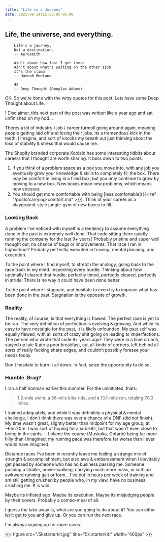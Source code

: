 ```yaml
---
title: "Life is a Journey"
date: 2025-08-14T15:56:06-05:00
---
```


## Life, the universe, and everything.


```
    Life's a journey,
    Not a destination.
    -- Aerosmith

    Ain't about how fast I get there
    Ain't about what's waiting on the other side
    It's the climb
    -- Hannah Montana

    42
    -- Deep Thought (Douglas Adams)
```

OK.  So we're done with the witty quotes for this post.  Lets have some Deep Thought about Life.

! Disclaimer,  this next part of the post was written like a year ago and sat unfinished on my hdd...

Theres a lot of industry / job / career turmoil going around again, meaning people getting laid off and losing their jobs.  Its a tremendous kick in the teeth, I imagine, and sort of knocks my breath out just thinking about the loss of stability & stress that would cause me.

The Shopify branded corporate Koolaid has some interesting tidbits about careers that I thought are worth sharing.  It boils down to two points:
1. If you think of a problem space as a box you move into, with any job you eventually grow your knowledge & skills to completely fill the box.  There may be comfort in living in a filled box, but you only continue to grow by moving to a new box.  New boxes mean new problems, which means new stresses.
2. You should get more comfortable with being [less comfortable]({{< ref "/posts/carrying-comfort.md" >}}).  Think of your career as a playground-style jungle-gym of new boxes to fill.

### Looking Back

A problem I've noticed with myself is a tendency to assume everything done in the past is extremely well done.  That code sitting there quietly running the company for the last 9+ years?  Probably pristine and super well thought out; no chance of bugs or improvements.  That race I ran in highschool?  Probably perfectly executed in training, mental planning, and execution.

To the point where I find myself, to stretch the anology, going back to the race track in my mind.  Inspecting every hurdle.  Thinking about how optimally I cleared that hurdle; perfectly timed, perfectly cleared, perfectly in stride.  There is no way it could have been done better.

To the point where I stagnate, and hesitate to even try to improve what has been done in the past.  Stagnation is the opposite of growth.

### Reality

The reality, of course, is that everything is flawed.  The perfect race is yet to be ran.  The very definition of perfection is evolving & growing.  And while its easy to have nostalgia for the past, it is likely unfounded.  My past self was equally flawed, with all sorts of crazy shit going on leading to imperfections.  The person who wrote that code 9+ years ago?  They were in a time crunch, stayed up late & ate a poor breakfast, cut all kinds of corners, left behind all sorts of really fucking sharp edges, and couldn't possibly foresee your needs today.

Don't hesitate to burn it all down.  In fact, seize the opportunity to do so.

### Humble. Brag?

I ran a half ironman earlier this summer.  For the uninitiated, thats:

> 1.2-mile swim, a 56-mile bike ride, and a 13.1-mile run, totaling 70.3 miles.

I trained adequately, and while it was definitely a physical & mental challenge, I don't think there was ever a chance of a DNF (did not finish).  My time wasn't great, slightly better than midpoint for my age group, at ~6hr:20m.  I was sort of hoping for a sub-6hr, but that wasn't even close to being in the cards -- I blame the course (Muskoka, Ontario) being far more hilly than I imagined; my running pace was therefore far worse than I ever would have imagined.

Distance races I've been in recently leave me feeling a strange mix of strength & accomplishment, but also awe & embarassment when I inevitably get passed by someone who has no business passing me.  Someone pushing a stroller, power-walking, carrying much more mass, or with an awkward running gait or form... I've put in hours per week of training and am still getting crushed by people who, in my view, have no business crushing me.  It is wild.

Maybe its inflated ego.  Maybe its execution.  Maybe its misjudging people by their covers.  Probably a combo-meal of all.

I guess the take away is, what are you going to do about it?  You can either let it get to you and give up.  Or you can run the next race.

I'm always signing up for more races.

{{< figure src="/5kstarterkit.jpg" title="5k starterkit." width="400px" >}}
